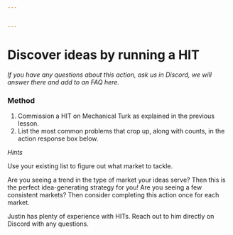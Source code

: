 ```yaml
---


---
```


<h1 id="discover-ideas-by-running-a-hit">Discover ideas by running a HIT</h1>
<p><em>If you have any questions about this action, ask us in Discord, we will answer there and add to an FAQ here.</em></p>
<h3 id="method">Method</h3>
<ol>
<li>Commission a HIT on Mechanical Turk as explained in the previous lesson.</li>
<li>List the most common problems that crop up, along with counts, in the action response box below.</li>
</ol>
<p><em>Hints</em></p>
<p>Use your existing list to figure out what market to tackle.</p>
<p>Are you seeing a trend in the type of market your ideas serve? Then this is the perfect idea-generating strategy for you! Are you seeing a few consistent markets? Then consider completing this action once for each market.</p>
<p>Justin has plenty of experience with HITs. Reach out to him directly on Discord with any questions.</p>

